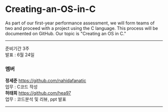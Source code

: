 # Creating-an-OS-in-C
As part of our first-year performance assessment, we will form teams of two and proceed with a project using the C language. This process will be documented on GitHub. Our topic is "Creating an OS in C."

---
준비기간 3주  
발표 : 6월 24일  

### 멤버
**정세준** https://github.com/nahidafanatic  
업무 : C코드 작성  
**허태희** https://github.com/hea97  
업무 : 코드분석 및 리뷰, ppt 발표

---  

